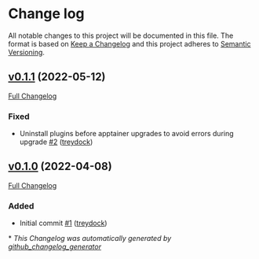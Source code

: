 # Change log

All notable changes to this project will be documented in this file. The format is based on [Keep a Changelog](http://keepachangelog.com/en/1.0.0/) and this project adheres to [Semantic Versioning](http://semver.org).

## [v0.1.1](https://github.com/treydock/puppet-module-apptainer/tree/v0.1.1) (2022-05-12)

[Full Changelog](https://github.com/treydock/puppet-module-apptainer/compare/v0.1.0...v0.1.1)

### Fixed

- Uninstall plugins before apptainer upgrades to avoid errors during upgrade [\#2](https://github.com/treydock/puppet-module-apptainer/pull/2) ([treydock](https://github.com/treydock))

## [v0.1.0](https://github.com/treydock/puppet-module-apptainer/tree/v0.1.0) (2022-04-08)

[Full Changelog](https://github.com/treydock/puppet-module-apptainer/compare/612972f71b22be73932a43e445c94c8ec598cec1...v0.1.0)

### Added

- Initial commit [\#1](https://github.com/treydock/puppet-module-apptainer/pull/1) ([treydock](https://github.com/treydock))



\* *This Changelog was automatically generated by [github_changelog_generator](https://github.com/github-changelog-generator/github-changelog-generator)*
